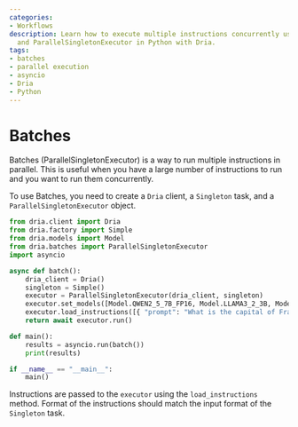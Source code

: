 ```yaml
---
categories:
- Workflows
description: Learn how to execute multiple instructions concurrently using Batches
  and ParallelSingletonExecutor in Python with Dria.
tags:
- batches
- parallel execution
- asyncio
- Dria
- Python
---
```


# Batches

Batches (ParallelSingletonExecutor) is a way to run multiple instructions in parallel. 
This is useful when you have a large number of instructions to run and you want to run them concurrently.

To use Batches, you need to create a `Dria` client, a `Singleton` task, and a `ParallelSingletonExecutor` object.

```python
from dria.client import Dria
from dria.factory import Simple
from dria.models import Model
from dria.batches import ParallelSingletonExecutor
import asyncio

async def batch():
    dria_client = Dria()
    singleton = Simple()
    executor = ParallelSingletonExecutor(dria_client, singleton)
    executor.set_models([Model.QWEN2_5_7B_FP16, Model.LLAMA3_2_3B, Model.LLAMA3_2_1B])
    executor.load_instructions([{ "prompt": "What is the capital of France?" }, { "prompt": "What is the capital of Germany?" }])
    return await executor.run()

def main():
    results = asyncio.run(batch())
    print(results)

if __name__ == "__main__":
    main()
```

Instructions are passed to the `executor` using the `load_instructions` method.
Format of the instructions should match the input format of the `Singleton` task.